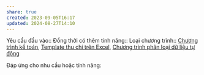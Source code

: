 ```yaml
---
share: true
created: 2023-09-05T16:17
updated: 2024-08-27T14:10
---
```

Yêu cầu đầu vào:: 
Đồng thời có thêm tính năng::
Loại chương trình:: [Chương trình kế toán](../../4%20Lo%E1%BA%A1i%20ch%C6%B0%C6%A1ng%20tr%C3%ACnh/Ch%C6%B0%C6%A1ng%20tr%C3%ACnh%20k%E1%BA%BF%20to%C3%A1n.md), [Template thu chi trên Excel](../../4%20Lo%E1%BA%A1i%20ch%C6%B0%C6%A1ng%20tr%C3%ACnh/Template%20thu%20chi%20tr%C3%AAn%20Excel.md), [Chương trình phân loại dữ liệu tự động](../../4%20Lo%E1%BA%A1i%20ch%C6%B0%C6%A1ng%20tr%C3%ACnh/Ch%C6%B0%C6%A1ng%20tr%C3%ACnh%20ph%C3%A2n%20lo%E1%BA%A1i%20d%E1%BB%AF%20li%E1%BB%87u%20t%E1%BB%B1%20%C4%91%E1%BB%99ng.md)

Đáp ứng cho nhu cầu hoặc tính năng:

